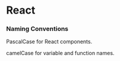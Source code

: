 # React

### Naming Conventions

PascalCase for React components.

camelCase for variable and function names.
